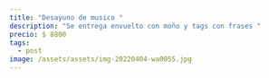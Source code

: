 ```yaml
---
title: "Desayuno de musico "
description: "Se entrega envuelto con moño y tags con frases "
precio: $ 8800
tags:
  - post
image: /assets/assets/img-20220404-wa0055.jpg
---
```


